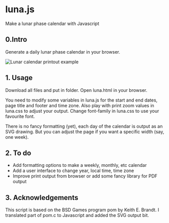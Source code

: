 # luna.js
Make a lunar phase calendar with Javascript 

## 0.Intro

Generate a daily lunar phase calendar in your browser. 

![Lunar calendar printout example](https://github.com/mir123/luna.js/blob/master/calendar_example.png "Lunar calendar printout example")

## 1. Usage

Download all files and put in folder. Open luna.html in your browser.

You need to modify some variables in luna.js for the start and end dates, page title and footer and time zone. Also play with print zoom values in luna.css to adjust your output. Change font-family in luna.css to use your favourite font.

There is no fancy formatting (yet), each day of the calendar is output as an SVG drawing. But you can adjust the page if you want a specific width (say, one week).


## 2. To do

- Add formatting options to make a weekly, monthly, etc calendar
- Add a user interface to change year, local time, time zone
- Improve print output from browser or add some fancy library for PDF output

## 3. Acknowledgements

This script is based on the BSD Games program pom by Keith E. Brandt. I translated part of pom.c to Javascript and added the SVG output bit. 

